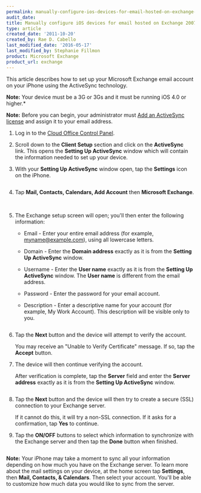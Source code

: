 ```yaml
---
permalink: manually-configure-ios-devices-for-email-hosted-on-exchange-2007/
audit_date:
title: Manually configure iOS devices for email hosted on Exchange 2007
type: article
created_date: '2011-10-20'
created_by: Rae D. Cabello
last_modified_date: '2016-05-17'
last_modified_by: Stephanie Fillmon
product: Microsoft Exchange
product_url: exchange
---
```


This article describes how to set up your Microsoft Exchange email
account on your iPhone using the ActiveSync technology.

**Note:** Your device must be a 3G or 3Gs and it must be running
iOS 4.0 or higher.*

**Note:** Before you can begin, your administrator must
[Add an ActiveSync license](/how-to/add-an-activesync-or-bes-license)
and assign it to your email address.

1. Log in to the [Cloud Office Control Panel](http://cp.rackspace.com/usercp).

2. Scroll down to the **Client Setup** section
   and click on the **ActiveSync** link. This opens the **Setting Up
   ActiveSync** window which will contain the information needed to set up
   your device.

3. With your **Setting Up ActiveSync** window open, tap the
   **Settings** icon on the iPhone.

   <img src="{% asset_path exchange/manually-configure-ios-devices-for-email-hosted-on-exchange-2007/(E&A)SettingUpMicrosoftExchangeEmailIphone1.png %}" alt="" />

4. Tap **Mail, Contacts,
   Calendars, Add Account** then **Microsoft Exchange**.

   <img src="{% asset_path exchange/manually-configure-ios-devices-for-email-hosted-on-exchange-2007/(E&A)SettingUpMicrosoftExchangeEmailIphone2.png %}" alt="" />   <img src="{% asset_path exchange/manually-configure-ios-devices-for-email-hosted-on-exchange-2007/(E&A)SettingUpMicrosoftExchangeEmailIphone3.png %}" alt="" />   <img src="{% asset_path exchange/manually-configure-ios-devices-for-email-hosted-on-exchange-2007/(E&A)SettingUpMicrosoftExchangeEmailIphone4.png %}" alt="" />

5. The Exchange setup screen will open; you'll then enter the following
   information:

   - Email - Enter your entire email address (for example, myname@example.com),
     using all lowercase letters.

   - Domain - Enter the **Domain address** exactly as it is from the
     **Setting Up ActiveSync** window.

   - Username - Enter the **User name** exactly as it is from the
     **Setting Up ActiveSync** window. The **User name** is different
     from the email address.

   - Password - Enter the password for your email account.

   - Description - Enter a descriptive name for your account (for example, My
     Work Account). This description will be visible only to you.

   <img src="{% asset_path exchange/manually-configure-ios-devices-for-email-hosted-on-exchange-2007/(E&A)SettingUpMicrosoftExchangeEmailIphone5.png %}" alt="" />

6. Tap the **Next** button and the device will attempt to verify the
   account.

   You may receive an "Unable to Verify Certificate" message.
   If so, tap the **Accept** button.

7. The device will then continue verifying the account.

   After verification is complete,
   tap the **Server** field and enter the **Server address** exactly as it
   is from the **Setting Up ActiveSync** window.

   <img src="{% asset_path exchange/manually-configure-ios-devices-for-email-hosted-on-exchange-2007/(E&A)SettingUpMicrosoftExchangeEmailIphone6.png %}" alt="" />

8. Tap the **Next** button and the device will then try to create a
   secure (SSL) connection to your Exchange server.

   If it cannot do this,
   it will try a non-SSL connection.
   If it asks for a confirmation, tap **Yes** to continue.

9. Tap the **ON/OFF** buttons to select which information to synchronize
   with the Exchange server and then tap the **Done** button when finished.

   <img src="{% asset_path exchange/manually-configure-ios-devices-for-email-hosted-on-exchange-2007/(E&A)SettingUpMicrosoftExchangeEmailIphone7.png %}" alt="" />

**Note:** Your iPhone may take a moment to sync all your information
depending on how much you have on the Exchange server. To learn more
about the mail settings on your device, at the home screen tap
**Settings**, then **Mail, Contacts, & Calendars**. Then select your account.
You'll be able to customize how much data you would like to sync from
the server.
